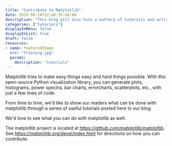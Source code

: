 ```yaml
---
title: "Contribute to Matplotlib"
date: 2019-08-14T22:40:35-04:00
description: "This blog will also host a battery of tutorials and articles to introduce new generations to matplotlib; and you can contribute too."
categories: ["tutorials"]
displayInMenu: false
displayInList: true
draft: false
resources:
- name: featuredImage
  src: "training.jpg"
  params:
    description: "tutorials"
---
```


Matplotlib tries to make easy things easy and hard things possible. With this open-source Python visualization library, you can generate plots, histograms, power spectra, bar charts, errorcharts, scatterplots, etc., with just a few lines of code. 

From time to time, we'd like to show our readers what can be done with matplotlib through a series of useful tutorials posted here to our blog. 

We'd love to see what you can do with matplotlib as well. 

The matplotlib project is located at https://github.com/matplotlib/matplotlib. 
See https://matplotlib.org/devel/index.html for directions on how you can contribute. 

